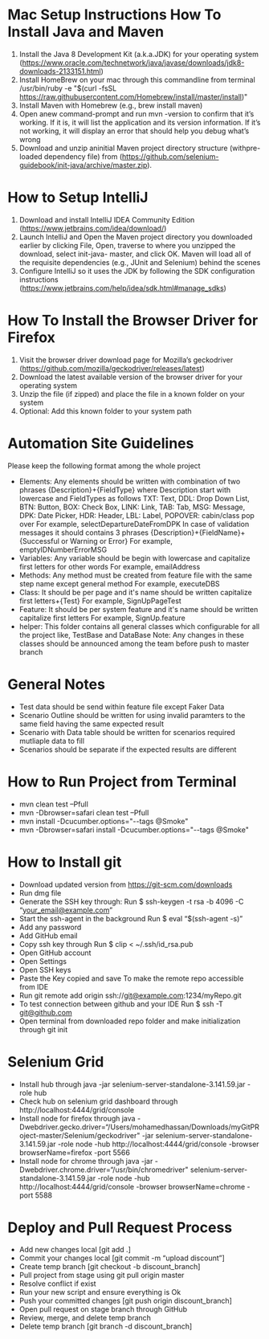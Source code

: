 # Mac Setup Instructions How To Install Java and Maven

1. Install the Java 8 Development Kit (a.k.a.JDK) for your operating system (https://www.oracle.com/technetwork/java/javase/downloads/jdk8-downloads-2133151.html)
2. Install HomeBrew on your mac through this commandline from terminal
/usr/bin/ruby -e "$(curl -fsSL https://raw.githubusercontent.com/Homebrew/install/master/install)"
3. Install Maven with Homebrew (e.g., brew install maven)
4. Open anew command-prompt and run mvn -version to confirm that it’s working. If it is, it will list the application and its version information. If it’s not working, it will display an error that should help you debug what’s wrong
5. Download and unzip aninitial Maven project directory structure (withpre-loaded dependency file) from (https://github.com/selenium-guidebook/init-java/archive/master.zip).

# How to Setup IntelliJ
1. Download and install IntelliJ IDEA Community Edition (https://www.jetbrains.com/idea/download/)
2. Launch IntelliJ and Open the Maven project directory you downloaded earlier by clicking File, Open, traverse to where you unzipped the download, select init-java- master, and click OK. Maven will load all of the requisite dependencies (e.g., JUnit and Selenium) behind the scenes
3. Configure IntelliJ so it uses the JDK by following the SDK configuration instructions (https://www.jetbrains.com/help/idea/sdk.html#manage_sdks)

# How To Install the Browser Driver for Firefox
1. Visit the browser driver download page for Mozilla’s geckodriver (https://github.com/mozilla/geckodriver/releases/latest)
2. Download the latest available version of the browser driver for your operating system
3. Unzip the file (if zipped) and place the file in a known folder on your system
4. Optional: Add this known folder to your system path

# Automation Site Guidelines
Please keep the following format among the whole project

- Elements: Any elements should be written with combination of two phrases {Description}+{FieldType} where Description start with lowercase and FieldTypes as follows TXT: Text, DDL: Drop Down List, BTN: Button, BOX: Check Box, LINK: Link, TAB: Tab, MSG: Message, DPK: Date Picker, HDR: Header, LBL: Label, POPOVER: cabin/class pop over
For example, selectDepartureDateFromDPK
In case of validation messages it should contains 3 phrases {Description}+{FieldName}+{Successful or Warning or Error} 
For example, emptyIDNumberErrorMSG
- Variables: Any variable should be begin with lowercase and capitalize first letters for other words 
For example, emailAddress
- Methods: Any method must be created from feature file with the same step name except general method 
For example, executeDBS
- Class: It should be per page and it's name should be written capitalize first letters+{Test} 
For example, SignUpPageTest
- Feature: It should be per system feature and it's name should be written capitalize first letters 
For example, SignUp.feature
- helper: This folder contains all general classes which configurable for all the project like, TestBase and DataBase Note: Any changes in these classes should be announced among the team before push to master branch
# General Notes
- Test data should be send within feature file except Faker Data
- Scenario Outline should be written for using invalid paramters to the same field having the same expected result
- Scenario with Data table should be written for scenarios required mutliaple data to fill
- Scenarios should be separate if the expected results are different

# How to Run Project from Terminal

- mvn clean test –Pfull
- mvn -Dbrowser=safari clean test –Pfull
- mvn install -Dcucumber.options="--tags @Smoke"
- mvn -Dbrowser=safari install -Dcucumber.options="--tags @Smoke"

# How to Install git
- Download updated version from https://git-scm.com/downloads
- Run dmg file
- Generate the SSH key through: Run $ ssh-keygen -t rsa -b 4096 -C “your_email@example.com”
- Start the ssh-agent in the background Run $ eval “$(ssh-agent -s)”
- Add any password
- Add GitHub email
- Copy ssh key through Run $ clip < ~/.ssh/id_rsa.pub
- Open GitHub account
- Open Settings
- Open SSH keys
- Paste the Key copied and save To make the remote repo accessible from IDE
- Run git remote add origin ssh://git@example.com:1234/myRepo.git
- To test connection between github and your IDE Run $ ssh -T git@github.com
- Open terminal from downloaded repo folder and make initialization through git init

# Selenium Grid
- Install hub through java -jar selenium-server-standalone-3.141.59.jar -role hub
- Check hub on selenium grid dashboard through http://localhost:4444/grid/console
- Install node for firefox through java -Dwebdriver.gecko.driver=“/Users/mohamedhassan/Downloads/myGitPRoject-master/Selenium/geckodriver" -jar selenium-server-standalone-3.141.59.jar -role node -hub http://localhost:4444/grid/console -browser browserName=firefox -port 5566
- Install node for chrome through java -jar -Dwebdriver.chrome.driver=“/usr/bin/chromedriver" selenium-server-standalone-3.141.59.jar -role node -hub http://localhost:4444/grid/console -browser browserName=chrome -port 5588


# Deploy and Pull Request Process

- Add new changes local [git add .]
- Commit your changes local [git commit -m “upload discount”]
- Create temp branch [git checkout -b discount_branch]
- Pull project from stage using git pull origin master
- Resolve conflict if exist
- Run your new script and ensure everything is Ok
- Push your committed changes [git push origin discount_branch]
- Open pull request on stage branch through GitHub
- Review, merge, and delete temp branch
- Delete temp branch [git branch -d discount_branch]
